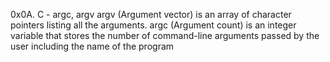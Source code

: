 0x0A. C - argc, argv
argv (Argument vector) is an array of character pointers listing all the arguments.
argc (Argument count) is an integer variable that stores the number of command-line arguments passed by the user including the name of the program
